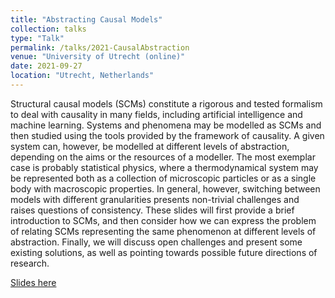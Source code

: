 ```yaml
---
title: "Abstracting Causal Models"
collection: talks
type: "Talk"
permalink: /talks/2021-CausalAbstraction
venue: "University of Utrecht (online)"
date: 2021-09-27
location: "Utrecht, Netherlands"
---
```


Structural causal models (SCMs) constitute a rigorous and tested formalism to deal with causality in many fields, including artificial intelligence and machine learning. Systems and phenomena may be modelled as SCMs and then studied using the tools provided by the framework of causality. A given system can, however, be modelled at different levels of abstraction, depending on the aims or the resources of a modeller. The most exemplar case is probably statistical physics, where a thermodynamical system may be represented both as a collection of microscopic particles or as a single body with macroscopic properties. In general, however, switching between models with different granularities presents non-trivial challenges and raises questions of consistency. These slides will first provide a brief introduction to SCMs, and then consider how we can express the problem of relating SCMs representing the same phenomenon at different levels of abstraction. Finally, we will discuss open challenges and present some existing solutions, as well as pointing towards possible future directions of research.

[Slides here](CausalAbstraction.pdf)
